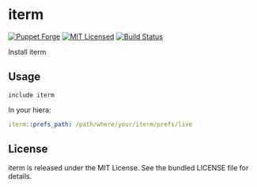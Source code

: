 iterm
==============

[![Puppet Forge](https://img.shields.io/puppetforge/v/halyard/iterm.svg)](https://forge.puppetlabs.com/halyard/iterm)
[![MIT Licensed](https://img.shields.io/badge/license-MIT-green.svg)](https://tldrlegal.com/license/mit-license)
[![Build Status](https://img.shields.io/circleci/project/halyard/puppet-iterm.svg)](https://circleci.com/gh/halyard/puppet-iterm)

Install iterm

## Usage

```puppet
include iterm
```

In your hiera:

```yaml
iterm::prefs_path: /path/where/your/iterm/prefs/live
```

## License

iterm is released under the MIT License. See the bundled LICENSE file for details.

